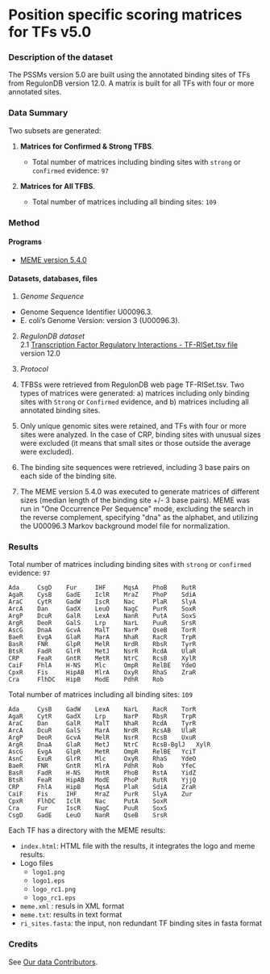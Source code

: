 # Position specific scoring matrices for TFs v5.0

### Description of the dataset

The PSSMs version 5.0 are built using the annotated binding sites of TFs from RegulonDB version 12.0. A matrix is built for all TFs with four or more annotated sites. 

### Data Summary

Two subsets are generated: 

1. **Matrices for Confirmed & Strong TFBS**.

   - Total number of matrices including binding sites with `strong` or `confirmed` evidence: `97`

2. **Matrices for All TFBS**.

   - Total number of matrices including all binding sites: `109`


### Method

#### Programs

 * [MEME version 5.4.0](https://meme-suite.org/meme/doc/install.html?man_type=web)

#### Datasets, databases, files

1. *Genome Sequence*

  - Genome Sequence Identifier U00096.3.  
  - E. coli’s Genome Version: version 3 (U00096.3).  

2. *RegulonDB dataset*  
  2.1 [Transcription Factor Regulatory Interactions - TF-RISet.tsv file](https://regulondb.ccg.unam.mx/datasets/TFSet) version 12.0

3. *Protocol*

  1. TFBSs were retrieved from RegulonDB web page TF-RISet.tsv. Two types of matrices were generated: a) matrices including only binding sites with `Strong` or `Confirmed` evidence, and b) matrices including all annotated binding sites.
  2. Only unique genomic sites were retained, and TFs with four or more sites were analyzed. In the case of CRP, binding sites with unusual sizes were excluded (it means that small sites or those outside the average were excluded).
  3. The binding site sequences were retrieved, including 3 base pairs on each side of the binding site. 
  4. The MEME version 5.4.0 was executed to generate matrices of different sizes (median length of the binding site +/- 3 base pairs). MEME was run in "One Occurrence Per Sequence" mode, excluding the search in the reverse complement, specifying "dna" as the alphabet, and utilizing the U00096.3 Markov background model file for normalization.

### Results

Total number of matrices including binding sites with `strong` or `confirmed` evidence: `97`

```
Ada		CsgD	Fur		IHF		MqsA	PhoB	RutR
AgaR	CysB	GadE	IclR	MraZ	PhoP	SdiA
AraC	CytR	GadW	IscR	Nac		PlaR	SlyA
ArcA	Dan		GadX	LeuO	NagC	PurR	SoxR
ArgP	DcuR	GalR	LexA	NanR	PutA	SoxS
ArgR	DeoR	GalS	Lrp		NarL	PuuR	SrsR
AscG	DnaA	GcvA	MalT	NarP	QseB	TorR
BaeR	EvgA	GlaR	MarA	NhaR	RacR	TrpR
BasR	FNR		GlpR	MelR	NrdR	RbsR	TyrR
BtsR	FadR	GlrR	MetJ	NsrR	RcdA	UlaR
CRP		FeaR	GntR	MetR	NtrC	RcsB	XylR
CaiF	FhlA	H-NS	Mlc		OmpR	RelBE	YdeO
CpxR	Fis		HipAB	MlrA	OxyR	RhaS	ZraR
Cra		FlhDC	HipB	ModE	PdhR	Rob
```


Total number of matrices including all binding sites: `109`

```
Ada		CysB	GadW	LexA	NarL	RacR	TorR
AgaR	CytR	GadX	Lrp		NarP	RbsR	TrpR
AraC	Dan		GalR	MalT	NhaR	RcdA	TyrR
ArcA	DcuR	GalS	MarA	NrdR	RcsAB	UlaR
ArgP	DeoR	GcvA	MelR	NsrR	RcsB	UxuR
ArgR	DnaA	GlaR	MetJ	NtrC	RcsB-BglJ	XylR
AscG	EvgA	GlpR	MetR	OmpR	RelBE	YciT
AsnC	ExuR	GlrR	Mlc		OxyR	RhaS	YdeO
BaeR	FNR		GntR	MlrA	PdhR	Rob		YfeC
BasR	FadR	H-NS	MntR	PhoB	RstA	YidZ
BtsR	FeaR	HipAB	ModE	PhoP	RutR	YjjQ
CRP		FhlA	HipB	MqsA	PlaR	SdiA	ZraR
CaiF	Fis		IHF		MraZ	PurR	SlyA	Zur
CpxR	FlhDC	IclR	Nac		PutA	SoxR
Cra		Fur		IscR	NagC	PuuR	SoxS
CsgD	GadE	LeuO	NanR	QseB	SrsR
```

Each TF has a directory with the MEME results: 


- `index.html`: HTML file with the results, it integrates the logo and meme results. 
- Logo files
   - `logo1.png`	
   - `logo1.eps`	
   - `logo_rc1.png`
   - `logo_rc1.eps`	
- `meme.xml` : resuls in XML format
- `meme.txt`: results in text format	
- `ri_sites.fasta`: the input, non redundant TF binding sites in fasta format



### Credits

See [Our data Contributors](https://regulondb.ccg.unam.mx/manual/aboutUs/credits#heading-2).